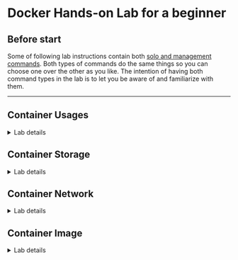 # Docker Hands-on Lab for a beginner

## Before start

Some of following lab instructions contain both [solo and management commands](https://blog.couchbase.com/docker-1-13-management-commands/). Both types of commands do the same things so you can choose one over the other as you like. The intention of having both command types in the lab is to let you be aware of and familiarize with them.

___

## Container Usages

<details>

<summary>Lab details</summary>

___

### - Pull container image form Docker Hub

By default, Docker will be pulling container images from Docker Hub if you didn't specify any registry or repository.

- Pulling a NGINX container image *without* specifying a tag. Docker will pull the image with `latest` tag.

  ```sh
  docker pull nginx
  # OR
  docker image pull nginx
  ```

- Pull container image with a specific tag by adding `:` after the image name followed by a tag name.

  ```sh
  docker pull nginx:1.21
  # OR
  docker image pull nginx:1.21
  ```

___

### - Pull container image from other registries

Apart from Docker Hub, Docker can also pull container images from other private and public registries or repositories.

- Pulling an Open JDK 8 container image from [quay.io](quay.io).

  ```sh
  docker image pull quay.io/public/openjdk:8-slim
  ```

___

### - Get list of container images

- Get list of container images on the host.

  ```sh
  docker images
  # OR
  docker image ls
  ```

___

### - Run a container with container image in local

- Run a container with the image you just pulled above.

  ```sh
  docker run nginx:1.21
  # OR
  docker container run nginx:1.21
  ```

- Press `Ctrl + C` on keyboard to stop and exit from the container.

___

### - Run a container without container image in local

Any container can be run without pulling the container image manually. Docker will be finding the container image in local first, if the container image doesn't exist then it will try to pull the container image from container image repository (Docker Hub).

- Run a container without pulling container image.

  ```sh
  docker container run httpd
  ```

- Press `Ctrl + C` on keyboard to stop and exit from the container.

___

### - Run a container and give it a name

Normally, a container will be given a random name when you run it without giving it a name. However, random name is hard to remember and doesn't indicate what application running in the container is.

- Run a container and name it by adding `--name` flag followed by a name you need to assign to the container. The container name can be used as a reference with other commands i.e. `docker container stop`.

  ```sh
  docker run --name nginxserver nginx:1.21
  # OR
  docker container run --name nginxserver nginx:1.21
  ```

- Press `Ctrl + C` on keyboard to stop and exit from the container.

___

### - Run a container and override its default command

A default command (specified in Dockerfile) will get run when you run or start a container. However, you can also override the default command with new command(s) you need to execute inside the container.

Please note that the container must have binary or execution file(s) for any new command(s) you need to execute inside the container. For example, if you need to execute `wget` inside the container then the `wget` binary must exist inside the container.

- Run a container and override its default command with a single command

  ```sh
  docker run nginx:1.21 ls -la
  # OR
  docker container run nginx:1.21 ls -la
  ```

- Override with multiple commands

  ```sh
  docker run nginx:1.21 sh -c 'uname -a && pwd && ls -la'
  # OR
  docker container run nginx:1.21 sh -c 'uname -a && pwd && ls -la'
  ```

___

### - Set environment variable for a container

Each container has it own set of environment variables inside the container separately from the host. Some of containers might need environment variable(s) to run i.e. username, password, configs etc. or you might need to inject some values into the container which can be done via environment variables as well.

- Run a container and inject an environment variable using `-e` flag followed by environment variable name and its value.

  ```sh
  docker run -e MESSAGE="Hello world" ubuntu sh -c 'echo $MESSAGE'
  ```

  The command above injects a `MESSAGE` environment variable into the Ubuntu container so the `MESSAGE` environment variable can be used with `echo` command.

- Run a container and inject multiple environment variables.

  ```sh
  docker run -e MESSAGE1="Hello" -e MESSAGE2="world" ubuntu sh -c 'echo $MESSAGE1 $MESSAGE2'
  ```

___

### - Running a container in interactive mode

Usually, Docker will bind standard input (`stdin`), standard output (`stdout`), and standard error (`stderr`) (which usually is your terminal) to the container's `tty` when running a container. That's why you can see some outputs i.e. logs generated from the container.

However, some containers don't have the processes that keep running which then keep your terminal connected to the container's `tty`. Ubuntu container, for example, wich doesn't have any process that will keep running inside the container. It's default command that will be run when the container gets started is `bash` which does nothing but a Bash shell. So, if you need to keep your terminal connected to the container's `tty` then you can run the container with interactive mode.

- First, run a container without interactive mode. You won't see any output like you ran NGINX container previously because the default command of Ubuntu container is `bash` and it doesn't do anything so it just runs and stops immediately.

  ```sh
  docker run ubuntu
  # OR
  docker container run ubuntu
  ```

- Run a container again but this time with interactive mode by adding `-it` flag. Your terminal will get connected to the container's `tty` and you will get Bash shell prompt.

  ```sh
  docker run -it ubuntu
  # OR
  docker container run -it ubuntu
  ```

- Then run this command to check OS name, build number, architecture etc.

  ```sh
  uname -a
  ```

- Exit from the container by typing `exit` and press `Enter` on keyboard.

- Then run `uname -a` again and compare the command outputs. You will see the different of outputs from the container and the host itself.

___

### - Run a container in detatch mode

Usually, as explained above, your terminal will get connected or binded to the container's `tty` when running a container and obviously that you won't be able to run any commands on the host with that terminal because the terminal is already dedicated to the container. If you need to run a container but don't need to tie your terminal to it then you can run the container in detatch mode.

Also, sometime you might need to run the container as a background process like a daemon process. To do so, you can run a container with detatch mode as well.

- Run NGINX container in detatch mode by adding `-d` flag. The container will be running in background like daemon processes.

  ```sh
  docker run -d --name nginx-daemon nginx
  # OR
  docker container run -d --name nginx-daemon nginx
  ```

  Docker will print out only container ID and you won't see any output or logs.

- Use following command to check if the container is running.

  ```sh
  docker ps
  # OR
  docker container ls
  ```

___

### - Get list of containers

- Get list of `running` containers.

  ```sh
  docker ps
  # OR
  docker container ls
  ```

- Get list of all containers regardless of their statuses.

  ```sh
  docker ps -a
  # OR
  docker container ls -a
  ```

___

### - Attach to a container running in detatch mode

- Run an Ubuntu container in detatch mode (`-d`) and name the container (`--name`) as `ubuntu-date` and override its default command (`bash`) with an inline while loop that will be printing current date and time every second.

  ```sh
  docker run -d --name ubuntu-date ubuntu sh -c 'while true; do date; sleep 1; done'
  ```

  Docker will print out only container ID and you won't see date and time get printed out because the container will be running as a background process.

- Attach local standard input, output, and error (your terminal) to the container.

  ```sh
  docker attach ubuntu-date
  # OR
  docker container attach ubuntu-date
  ```

  You'll see date and time get printed out for every second.

- Press `Ctrl + C` on keyboard to stop and exit from the container.

___

### - Execute command inside a container from host

While any container running in background (`detatch mode`), you can run command(s) inside those container without jumping into the container i.e. attach to the container.

Please note that the container must have binary or execution file(s) for the command(s) you need to execute inside the container. For example, if you need to execute `wget` inside the container then the `wget` binary must exist in the container as well.

- First, run a container in detatch mode.

    ```sh
  docker run -d --name mynginx nginx:1.21
  # OR
  docker container run -d --name mynginx nginx:1.21
  ```

- Run `env` command inside `mynginx` container.

  ```sh
  docker exec mynginx env
  # OR
  docker container exec mynginx env
  ```

___

### - Inspect a container

You can inspect the details of any container to see its details i.e. Network, Mount, Configurations and so on.

- Inspect `mynginx` container you ran earlier to see its details.

  ```sh
  docker inspect mynginx
  # OR
  docker container inspect mynginx
  ```

___

### - Inspect inside a running container

You can inspect and see what's inside a running container by executing the Shell i.e. bash inside the container with interactive mode and use `ls` command to explore file system hierarchy inside the container.

- Get an interactive terminal for `mynginx` container.

  ```sh
  docker exec -it mynginx /bin/sh
  # OR
  docker container exec -it mynginx /bin/sh
  ```

- Use `ls` command to explore filesystem inside the container.

- Type `exit` and press `enter` to exit. This will just exit from the Shell process and won't stop the main process of the container, NGINX, in this case.

___

### - Inspect container logs

- Get all logs from `mynginx` container.

  ```sh
  docker logs mynginx
  # OR
  docker container logs mynginx
  ```

- Keep following logs from `mynginx` container.

  ```sh
  docker logs -f mynginx
  # OR
  docker container logs -f mynginx
  ```

- Press `Ctrl + C` on keyboard to exit and return back to terminal.

___

### - Manage containers

- First, get list of all containers.

  ```sh
  docker ps -a
  # OR
  docker container ls -a
  ```

- Start a stopped container. Any container has been stopped can be started again. For example, using follwing command to start the `ubuntu-date` container you ran earlier.

  ```sh
  docker start ubuntu-date
  # OR
  docker container start ubuntu-date
  ```

- Stop a running container. Use following command to stop `myginx` container you ran earlier.

  ```sh
  docker stop mynginx
  # OR
  docker container stop mynginx
  ```

- Stop multiple running containers. Use following command to stop `ubuntu-date` and `nginx-daemon` containers you ran earlier.

  ```sh
  docker stop ubuntu-date nginx-daemon
  # OR
  docker container stop ubuntu-date nginx-daemon
  ```

- Verify that there isn't any container running.

  ```sh
  docker ps
  # OR
  docker container ls
  ```

- Delete a container. Use following command to delete `mynginx` container.

  ```sh
  docker rm mynginx
  # OR
  docker container rm mynginx
  ```

- Verify that all containers are stopped e.g. the status is `Exited`.

  ```sh
  docker ps -a
  # OR
  docker container ls -a
  ```

- Delete all stopped containers using this command. Enter 'y' to confirm deletion.

  ```sh
  docker container prune
  ```

- Verify that all containers have been removed.

  ```sh
  docker ps -a
  # OR
  docker container ls -a
  ```

___

</details>

## Container Storage

<details>

<summary>Lab details</summary>

___

### - Docker Volume: named-volume

Docker volume can be categorized into two types; Anonymous volume and Named-volume. Anonymous volume's name is randomly generated, not human readible and hard to remember. It will be a nightmare if you run many containers that use many anonymous volumes because it will be hard to figure out which volume belongs to which container. Named-volume can help in this case.

- Run a container with a named-volume by adding `-v` flag followed by volume name and path inside the container separated by `:`.

  ```sh
  docker container run -e POSTGRES_USER=postgres -e POSTGRES_PASSWORD=postgres -e POSTGRES_DB=testdb -v pgdata:/var/lib/postgresql/data --name postgresdb2 -d postgres
  ```

- Inspect the container to get volume information using the command below. Then look for `"Mounts"` section. You will see mount type, volume name, and its location.

  ```sh
  docker container inspect postgresdb2
  ```

- Verify that the `pgdata` volume gets created.

  ```sh
  docker volume ls
  ```

- (Optional) Use `ls` command to explore data inside the volume.

___

### - Docker Bind mount

Volume is managed by Docker and stored in a specific location on host e.g. `/var/lib/docker/volumes`. If you need to store data produced from a container anywhere on the host then you can use bind mount to mount any directory on the host to a directory inside the container.

You can also use bind mount to inject any directory into the container as well. For example, you can inject a directory of Java project into a Maven container then execute the maven commands inside the container to compile, build, run and so on.

- Run a container and mount `mypgdata` directory to the container with bind mount.

  ```sh
  docker run -d -e POSTGRES_USER=postgres -e POSTGRES_PASSWORD=postgres -e POSTGRES_DB=testdb -v $HOME/mypgdata:/var/lib/postgresql/data --name postgresdb3 postgres
  ```

- Inspect the container to get volume information using the command below. Then look for `"Mounts"` section. You will see mount type, volume name, and its location.

  ```sh
  docker container inspect postgresdb3
  ```

- Verify that `mypgdata` volume didn't get created.

  ```sh
  docker volume ls
  ```

- Use `ls` command to explore data inside the `$HOME/mypgdata` directory.

  ```sh
  ls $HOME/mypgdata
  ```

___

</details>

## Container Network

<details>

<summary>Lab details</summary>

___

### - Bridge network mode

 The `bridge` network is a default network and containers will be running in this network automatically when you run any container and didn't specify the `--network` flag. However, adding `--network` flag is more clear and helps you to quickly know in which network the container will be running.

### - Forward traffic from host's network to containers in `bridge` network

- Run a container with `bridge` network mode and add port forwarding by adding `-p 8080:80` flag so port `8080` on the host is mapped to port `80` of the container.

  ```sh
  docker container run -d --network bridge -p 8080:80 --name nginx2 nginx
  ```

- Use `curl` command to verify that the container running in the private `bridge` network with port forwarding now can be accessed from the host's network.

  ```sh
  curl http://localhost:8080
  ```

- Inspect the container to get IP address using the command below. Then look for `IPAddress` in the `"Networks"` section.

  ```sh
  docker container inspect nginx2
  ```

- Run a new container in the same `bridge` network and execute `wget` command to verify that the containers within the same `bridge` network can access to each other.

  ```sh
  docker container run --network bridge busybox wget -S -O- http://<nginx2 container IP address>
  ```

___

</details>

## Container Image

<details>

<summary>Lab details</summary>

___

### - Building container image

- Clone a project from GitHub.

  ```sh
  git clone https://github.com/audomsak/node-express-website
  ```

- Enter to the `node-express-website` directory.

  ```sh
  cd node-express-website
  ```

- View `Dockerfile` details.

  ```sh
  cat Dockerfile
  ```

- Build a new container image and tag it by adding `-t` flag followed by repository name and tag name seprated by `:`.

  ```sh
  docker image build -t <your Docker Hub account>/node-website:1.0 .
  ```

- Get list of images to verify that a new container image is built with the specified repository and tag.

  ```sh
  docker image ls
  ```

- Run a container with the image you have just built.

  ```sh
  docker container run -d -p 1234:8080 --name mywebsite <your Docker Hub account>/node-website:1.0
  ```

- Use `curl` command to verify that you can access to the website running in the container.

  ```sh
  curl http://localhost:1234
  ```

___

### - Tagging and versioning

- Add a new tag for the existing container image to have multiple tags or versions.

  ```sh
  docker image tag <your Docker Hub account>/node-website:1.0 <your Docker Hub account>/node-website:release
  ```

- Get list of container images to verify the new tag gets created.

  ```sh
  docker image ls
  ```

___

### - Pushing container image to Docker Hub

- Login to Docker Hub with your username and password.

  ```sh
  docker login
  ```

- Push the container image to Docker Hub

  ```sh
  docker image push <your Docker Hub account>/node-website:1.0
  docker image push <your Docker Hub account>/node-website:release
  ```

- Go to [Docker Hub website](https://hub.docker.com/) to verify the container image and tags.

___

### - Pushing container image to Quay

- Login to Quay with your username and password.

  ```sh
  docker login quay.io
  ```

  ```sh
  docker image tag <your Docker Hub account>/node-website:1.0 quay.io/<your Quay account>/node-website:release
  ```

- Push the container image to Quay

  ```sh
  docker image push quay.io/<your Quay account>/node-website:release
  ```

- Go to [Quay website](https://quay.io/repository/) to verify the container image and tags.

___


</details>
